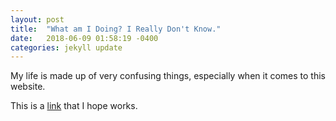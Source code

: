 ```yaml
---
layout: post
title:  "What am I Doing? I Really Don't Know."
date:   2018-06-09 01:58:19 -0400
categories: jekyll update
---
```


My life is made up of very confusing things, especially when it comes to this website.

This is a [link][linked] that I hope works.

[linked]: https://www.instagram.com/